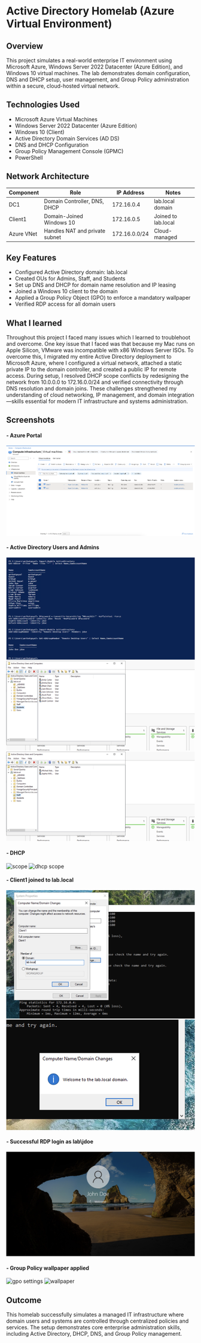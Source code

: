 # Active Directory Homelab (Azure Virtual Environment)

## Overview
This project simulates a real-world enterprise IT environment using Microsoft Azure, Windows Server 2022 Datacenter (Azure Edition), and Windows 10 virtual machines. The lab demonstrates domain configuration, DNS and DHCP setup, user management, and Group Policy administration within a secure, cloud-hosted virtual network.

## Technologies Used
- Microsoft Azure Virtual Machines  
- Windows Server 2022 Datacenter (Azure Edition)  
- Windows 10 (Client)  
- Active Directory Domain Services (AD DS)  
- DNS and DHCP Configuration  
- Group Policy Management Console (GPMC)  
- PowerShell  

## Network Architecture
| Component | Role | IP Address | Notes |
|------------|------|-------------|--------|
| DC1 | Domain Controller, DNS, DHCP | 172.16.0.4 | lab.local domain |
| Client1 | Domain-Joined Windows 10 | 172.16.0.5 | Joined to lab.local |
| Azure VNet | Handles NAT and private subnet | 172.16.0.0/24 | Cloud-managed |

## Key Features
- Configured Active Directory domain: lab.local  
- Created OUs for Admins, Staff, and Students  
- Set up DNS and DHCP for domain name resolution and IP leasing  
- Joined a Windows 10 client to the domain  
- Applied a Group Policy Object (GPO) to enforce a mandatory wallpaper  
- Verified RDP access for all domain users  

## What I learned

Throughout this project I faced many issues which I learned to troublehoot and overcome. One key issue that I faced was that because my Mac runs on Apple Silicon, VMware was incompatible with x86 Windows Server ISOs. To overcome this, I migrated my entire Active Directory deployment to Microsoft Azure, where I configured a virtual network, attached a static private IP to the domain controller, and created a public IP for remote access. During setup, I resolved DHCP scope conflicts by redesigning the network from 10.0.0.0 to 172.16.0.0/24 and verified connectivity through DNS resolution and domain joins. These challenges strengthened my understanding of cloud networking, IP management, and domain integration—skills essential for modern IT infrastructure and systems administration.

## Screenshots

#### - Azure Portal
![azure](images/azureportal.png)

#### - Active Directory Users and Admins
![admin users](images/powershellusers.png)
![student accounts](images/studentusers.png)
![staff users](images/staffusers.png)

#### - DHCP 
![scope](scope.png)
![dhcp scope](dhcpscope.png)

#### - Client1 joined to lab.local
![client1](images/client1.png)
![client1join](images/client1joinlab.local.png)

#### - Successful RDP login as lab\jdoe 
![login](images/testuserlogin.png)

#### - Group Policy wallpaper applied
![gpo settings](images/mandaatorywallpaper.png)
![wallpaper](images/wallpaper.png)

## Outcome
This homelab successfully simulates a managed IT infrastructure where domain users and systems are controlled through centralized policies and services. The setup demonstrates core enterprise administration skills, including Active Directory, DHCP, DNS, and Group Policy management.

